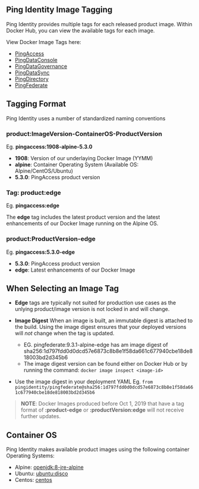 ## Ping Identity Image Tagging

Ping Identity provides multiple tags for each released product image. Within Docker Hub, you can view the available tags for each image.

View Docker Image Tags here:
 * [PingAccess](https://hub.docker.com/r/pingidentity/pingaccess/tags)
 * [PingDataConsole](https://hub.docker.com/r/pingidentity/pingdataconsole/tags)
 * [PingDataGovernance](https://hub.docker.com/r/pingidentity/pingdatagovernance/tags)
 * [PingDataSync](https://hub.docker.com/r/pingidentity/pingdatasync/tags)
 * [PingDirectory](https://hub.docker.com/r/pingidentity/pingdirectory/tags)
 * [PingFederate](https://hub.docker.com/r/pingidentity/pingfederate/tags)

## Tagging Format

Ping Identity uses a number of standardized naming conventions

### product:ImageVersion-ContainerOS-ProductVersion

Eg. **pingaccess:1908-alpine-5.3.0**

* **1908**: Version of our underlaying Docker Image (YYMM)
* **alpine**: Container Operating System (Available OS: Alpine/CentOS/Ubuntu)
* **5.3.0**: PingAccess product version

### Tag: product:edge

Eg. **pingaccess:edge**

The **edge** tag includes the latest product version and the latest enhancements of our Docker Image running on the Alpine OS.

### product:ProductVersion-edge

Eg. **pingaccess:5.3.0-edge**

* **5.3.0**: PingAccess product version
* **edge**: Latest enhancements of our Docker Image

## When Selecting an Image Tag

* **Edge** tags are typically not suited for production use cases as the unlying product/image version is not locked in and will change.
* **Image Digest** When an image is built, an immutable digest is attached to the build. Using the image digest ensures that your deployed versions will _not_ change when the tag is updated.
  * EG. pingfederate:9.3.1-alpine-edge has am image digest of sha256:1d797fdd0d0dcd57e6873c8b8e1f58da661c677940cbe18de818003bd2d345b6
  * The image digest version can be found either on Docker Hub or by running the command: `docker image inspect <image-id>`

* Use the image digest in your deployment YAML Eg.
   `from pingidentity/pingfederate@sha256:1d797fdd0d0dcd57e6873c8b8e1f58da661c677940cbe18de818003bd2d345b6`

> **NOTE**: Docker Images produced before Oct 1, 2019 that have a tag format of **:product-edge** or **:productVersion:edge** will not receive further updates.

## Container OS

Ping Identity makes available product images using the following container Operating Systems:

* Alpine: [openjdk:8-jre-alpine](https://hub.docker.com/_/openjdk)
* Ubuntu: [ubuntu:disco](https://hub.docker.com/_/ubuntu)
* Centos: [centos](https://hub.docker.com/_/centos)
